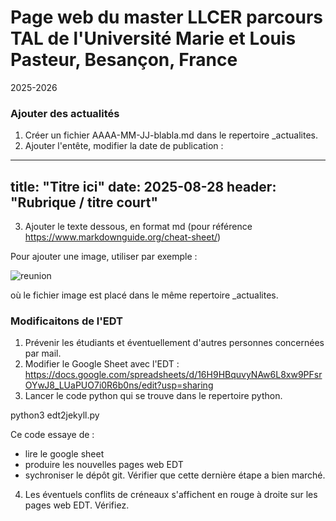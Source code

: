# Page web du master LLCER parcours TAL de l'Université Marie et Louis Pasteur, Besançon, France

2025-2026

###  Ajouter des actualités

1. Créer un fichier AAAA-MM-JJ-blabla.md dans le repertoire _actualites.
2. Ajouter l'entête, modifier la date de publication :

---
title: "Titre ici"
date: 2025-08-28
header: "Rubrique / titre court"
---

3. Ajouter le texte dessous, en format md (pour référence https://www.markdownguide.org/cheat-sheet/)

Pour ajouter une image, utiliser par exemple :

<img src="actualites/reunion-rentree.jpg" class="img w-50" alt="reunion">

où le fichier image est placé dans le même repertoire _actualites.



### Modificaitons de l'EDT

1. Prévenir les étudiants et éventuellement d'autres personnes concernées par mail.
2. Modifier le Google Sheet avec l'EDT : https://docs.google.com/spreadsheets/d/16H9HBquvyNAw6L8xw9PFsrOYwJ8_LUaPUO7i0R6b0ns/edit?usp=sharing 
3. Lancer le code python qui se trouve dans le repertoire python.

python3 edt2jekyll.py

Ce code essaye de :
- lire le google sheet 
- produire les nouvelles pages web EDT
- sychroniser le dépôt git. Vérifier que cette dernière étape a bien marché.

4. Les éventuels conflits de créneaux s'affichent en rouge à droite sur les pages web EDT. Vérifiez.



